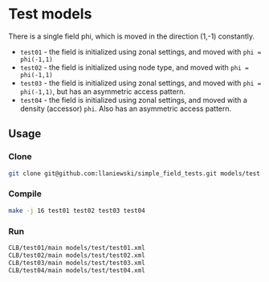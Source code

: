 # Test models

There is a single field phi, which is moved in the direction (1,-1)
constantly.
- `test01` - the field is initialized using zonal settings, and moved with `phi = phi(-1,1)`
- `test02` - the field is initialized using node type, and moved with `phi = phi(-1,1)`
- `test03` - the field is initialized using zonal settings, and moved with `phi = phi(-1,1)`, but has an asymmetric access pattern.
- `test04` - the field is initialized using zonal settings, and moved with a density (accessor) `phi`. Also has an asymmetric access pattern.

## Usage

### Clone

```bash
git clone git@github.com:llaniewski/simple_field_tests.git models/test
```

### Compile

```bash
make -j 16 test01 test02 test03 test04
```

### Run

```bash
CLB/test01/main models/test/test01.xml
CLB/test02/main models/test/test02.xml
CLB/test03/main models/test/test03.xml
CLB/test04/main models/test/test04.xml
```
